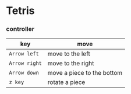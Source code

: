 # Tetris

### controller

key | move
----|----
`Arrow left` | move to the left
`Arrow right` | move to the right
`Arrow down` | move a piece to the bottom
`z key` | rotate a piece
